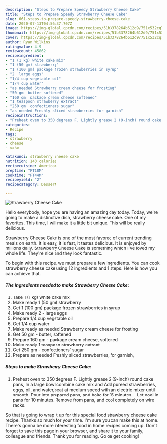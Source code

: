 ```yaml
---
description: "Steps to Prepare Speedy Strawberry Cheese Cake"
title: "Steps to Prepare Speedy Strawberry Cheese Cake"
slug: 661-steps-to-prepare-speedy-strawberry-cheese-cake
date: 2020-07-13T04:56:37.707Z
image: https://img-global.cpcdn.com/recipes/51b3378264b612d9/751x532cq70/strawberry-cheese-cake-recipe-main-photo.jpg
thumbnail: https://img-global.cpcdn.com/recipes/51b3378264b612d9/751x532cq70/strawberry-cheese-cake-recipe-main-photo.jpg
cover: https://img-global.cpcdn.com/recipes/51b3378264b612d9/751x532cq70/strawberry-cheese-cake-recipe-main-photo.jpg
author: Ryan Wilkins
ratingvalue: 4.9
reviewcount: 45862
recipeingredient:
- "1 (1 kg) white cake mix"
- "1 (50 gm) strawberry"
- "1 (100 gm) package frozen strawberries in syrup"
- "2  large eggs"
- "1/4 cup vegetable oil"
- "1/4 cup water"
- "as needed Strawberry cream cheese for frosting"
- "50 gm  butter softened"
- "160 gm  package cream cheese softened"
- "1 teaspoon strawberry extract"
- "250 gm  confectioners sugar"
- "as needed Freshly sliced strawberries for garnish"
recipeinstructions:
- "Preheat oven to 350 degrees F. Lightly grease 2 (9-inch) round cake pans, In a large bowl combine cake mix and Add pureed strawberries, eggs, oil, and water,beat at medium speed with an electric mixer until smooth. Pour into prepared pans, and bake for 15 minutes. Let cool in pans for 10 minutes. Remove from pans, and cool completely on wire racks."
categories:
- Recipe
tags:
- strawberry
- cheese
- cake

katakunci: strawberry cheese cake 
nutrition: 143 calories
recipecuisine: American
preptime: "PT18M"
cooktime: "PT44M"
recipeyield: "2"
recipecategory: Dessert

---
```



![Strawberry Cheese Cake](https://img-global.cpcdn.com/recipes/51b3378264b612d9/751x532cq70/strawberry-cheese-cake-recipe-main-photo.jpg)

Hello everybody, hope you are having an amazing day today. Today, we're going to make a distinctive dish, strawberry cheese cake. One of my favorites. This time, I will make it a little bit unique. This will be really delicious.



Strawberry Cheese Cake is one of the most favored of current trending meals on earth. It is easy, it is fast, it tastes delicious. It is enjoyed by millions daily. Strawberry Cheese Cake is something which I've loved my whole life. They're nice and they look fantastic.


To begin with this recipe, we must prepare a few ingredients. You can cook strawberry cheese cake using 12 ingredients and 1 steps. Here is how you can achieve that.

<!--inarticleads1-->

##### The ingredients needed to make Strawberry Cheese Cake:

1. Take 1 (1 kg) white cake mix
1. Make ready 1 (50 gm) strawberry
1. Get 1 (100 gm) package frozen strawberries in syrup
1. Make ready 2 - large eggs
1. Prepare 1/4 cup vegetable oil
1. Get 1/4 cup water
1. Make ready as needed Strawberry cream cheese for frosting
1. Get 50 gm - butter, softened
1. Prepare 160 gm - package cream cheese, softened
1. Make ready 1 teaspoon strawberry extract
1. Get 250 gm - confectioners&#39; sugar
1. Prepare as needed Freshly sliced strawberries, for garnish,




<!--inarticleads2-->

##### Steps to make Strawberry Cheese Cake:

1. Preheat oven to 350 degrees F. Lightly grease 2 (9-inch) round cake pans, In a large bowl combine cake mix and Add pureed strawberries, eggs, oil, and water,beat at medium speed with an electric mixer until smooth. Pour into prepared pans, and bake for 15 minutes. - Let cool in pans for 10 minutes. Remove from pans, and cool completely on wire racks.




So that is going to wrap it up for this special food strawberry cheese cake recipe. Thanks so much for your time. I'm sure you can make this at home. There's gonna be more interesting food in home recipes coming up. Don't forget to save this page in your browser, and share it to your family, colleague and friends. Thank you for reading. Go on get cooking!
